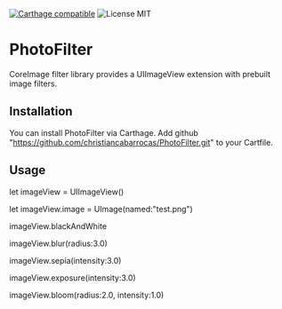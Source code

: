 [![Carthage compatible](https://img.shields.io/badge/Carthage-compatible-4BC51D.svg?style=flat)](https://github.com/Carthage/Carthage)
![License MIT](https://img.shields.io/dub/l/vibe-d.svg)

# PhotoFilter
CoreImage filter library provides a UIImageView extension with prebuilt image filters.

## Installation
You can install PhotoFilter via Carthage.
Add github "https://github.com/christiancabarrocas/PhotoFilter.git" to your Cartfile.


## Usage
   let imageView = UIImageView()
   
   let imageView.image = UImage(named:"test.png")

   imageView.blackAndWhite
 
   imageView.blur(radius:3.0)
 
   imageView.sepia(intensity:3.0)
 
   imageView.exposure(intensity:3.0)
 
   imageView.bloom(radius:2.0, intensity:1.0)
